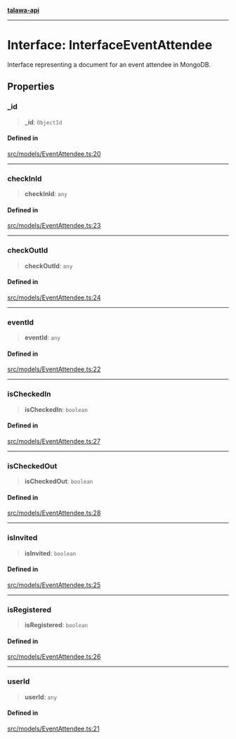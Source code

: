 [**talawa-api**](../../../README.md)

***

# Interface: InterfaceEventAttendee

Interface representing a document for an event attendee in MongoDB.

## Properties

### \_id

> **\_id**: `ObjectId`

#### Defined in

[src/models/EventAttendee.ts:20](https://github.com/Suyash878/talawa-api/blob/e4413cec641a837926071678fed3c7f67234e31e/src/models/EventAttendee.ts#L20)

***

### checkInId

> **checkInId**: `any`

#### Defined in

[src/models/EventAttendee.ts:23](https://github.com/Suyash878/talawa-api/blob/e4413cec641a837926071678fed3c7f67234e31e/src/models/EventAttendee.ts#L23)

***

### checkOutId

> **checkOutId**: `any`

#### Defined in

[src/models/EventAttendee.ts:24](https://github.com/Suyash878/talawa-api/blob/e4413cec641a837926071678fed3c7f67234e31e/src/models/EventAttendee.ts#L24)

***

### eventId

> **eventId**: `any`

#### Defined in

[src/models/EventAttendee.ts:22](https://github.com/Suyash878/talawa-api/blob/e4413cec641a837926071678fed3c7f67234e31e/src/models/EventAttendee.ts#L22)

***

### isCheckedIn

> **isCheckedIn**: `boolean`

#### Defined in

[src/models/EventAttendee.ts:27](https://github.com/Suyash878/talawa-api/blob/e4413cec641a837926071678fed3c7f67234e31e/src/models/EventAttendee.ts#L27)

***

### isCheckedOut

> **isCheckedOut**: `boolean`

#### Defined in

[src/models/EventAttendee.ts:28](https://github.com/Suyash878/talawa-api/blob/e4413cec641a837926071678fed3c7f67234e31e/src/models/EventAttendee.ts#L28)

***

### isInvited

> **isInvited**: `boolean`

#### Defined in

[src/models/EventAttendee.ts:25](https://github.com/Suyash878/talawa-api/blob/e4413cec641a837926071678fed3c7f67234e31e/src/models/EventAttendee.ts#L25)

***

### isRegistered

> **isRegistered**: `boolean`

#### Defined in

[src/models/EventAttendee.ts:26](https://github.com/Suyash878/talawa-api/blob/e4413cec641a837926071678fed3c7f67234e31e/src/models/EventAttendee.ts#L26)

***

### userId

> **userId**: `any`

#### Defined in

[src/models/EventAttendee.ts:21](https://github.com/Suyash878/talawa-api/blob/e4413cec641a837926071678fed3c7f67234e31e/src/models/EventAttendee.ts#L21)

